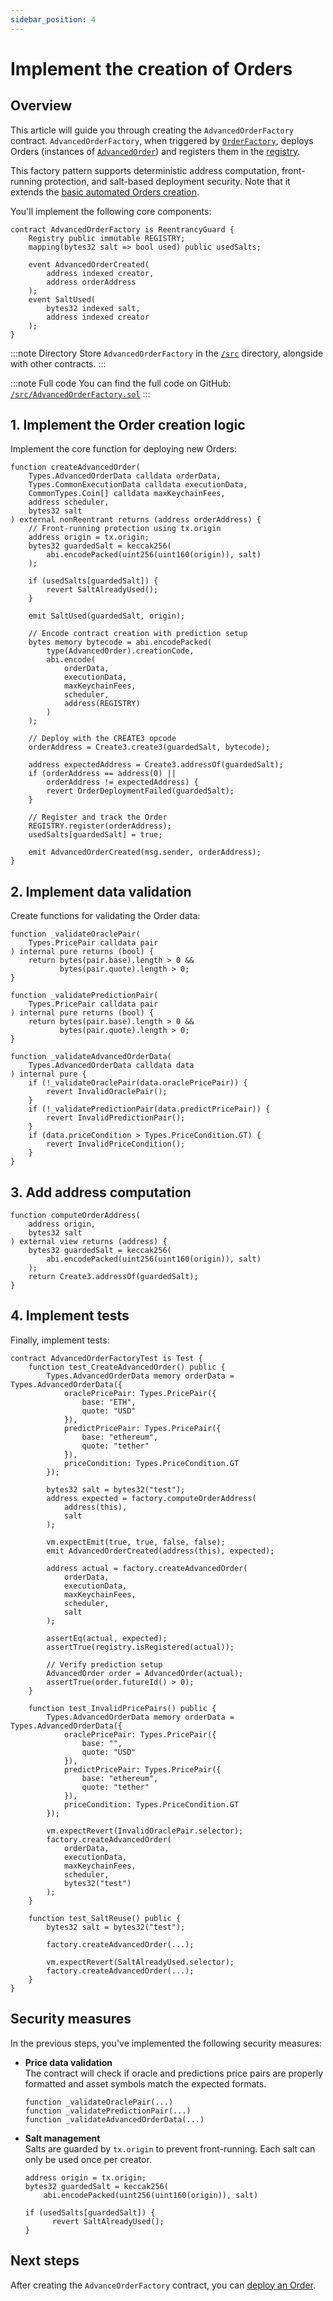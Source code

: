 ```yaml
---
sidebar_position: 4
---
```


# Implement the creation of Orders

## Overview

This article will guide you through creating the `AdvancedOrderFactory` contract. `AdvancedOrderFactory`,  when triggered by [`OrderFactory`](../build-the-infrastructure-for-orders/implement-the-creation-of-orders), deploys Orders (instances of [`AdvancedOrder`](implement-orders)) and registers them in the [registry](../build-the-infrastructure-for-orders/create-helpers-and-utils#3-implement-the-registry).

This factory pattern supports deterministic address computation, front-running protection, and salt-based deployment security. Note that it extends the [basic automated Orders creation](../implement-automated-orders/implement-orders).

You'll implement the following core components:

```solidity
contract AdvancedOrderFactory is ReentrancyGuard {
    Registry public immutable REGISTRY;
    mapping(bytes32 salt => bool used) public usedSalts;

    event AdvancedOrderCreated(
        address indexed creator, 
        address orderAddress
    );
    event SaltUsed(
        bytes32 indexed salt, 
        address indexed creator
    );
}
```

:::note Directory
Store `AdvancedOrderFactory` in the [`/src`](https://github.com/warden-protocol/wardenprotocol/blob/main/solidity/orders/src) directory, alongside with other contracts.
:::

:::note Full code
You can find the full code on GitHub: [`/src/AdvancedOrderFactory.sol`](https://github.com/warden-protocol/wardenprotocol/blob/main/solidity/orders/src/AdvancedOrderFactory.sol)
:::

## 1. Implement the Order creation logic

Implement the core function for deploying new Orders:

```solidity title="/src/AdvancedOrderFactory.sol"
function createAdvancedOrder(
    Types.AdvancedOrderData calldata orderData,
    Types.CommonExecutionData calldata executionData,
    CommonTypes.Coin[] calldata maxKeychainFees,
    address scheduler,
    bytes32 salt
) external nonReentrant returns (address orderAddress) {
    // Front-running protection using tx.origin
    address origin = tx.origin;
    bytes32 guardedSalt = keccak256(
        abi.encodePacked(uint256(uint160(origin)), salt)
    );

    if (usedSalts[guardedSalt]) {
        revert SaltAlreadyUsed();
    }

    emit SaltUsed(guardedSalt, origin);

    // Encode contract creation with prediction setup
    bytes memory bytecode = abi.encodePacked(
        type(AdvancedOrder).creationCode,
        abi.encode(
            orderData,
            executionData,
            maxKeychainFees,
            scheduler,
            address(REGISTRY)
        )
    );

    // Deploy with the CREATE3 opcode
    orderAddress = Create3.create3(guardedSalt, bytecode);

    address expectedAddress = Create3.addressOf(guardedSalt);
    if (orderAddress == address(0) || 
        orderAddress != expectedAddress) {
        revert OrderDeploymentFailed(guardedSalt);
    }

    // Register and track the Order
    REGISTRY.register(orderAddress);
    usedSalts[guardedSalt] = true;

    emit AdvancedOrderCreated(msg.sender, orderAddress);
}
```

## 2. Implement data validation

Create functions for validating the Order data:

```solidity title="/src/AdvancedOrderFactory.sol"
function _validateOraclePair(
    Types.PricePair calldata pair
) internal pure returns (bool) {
    return bytes(pair.base).length > 0 && 
           bytes(pair.quote).length > 0;
}

function _validatePredictionPair(
    Types.PricePair calldata pair
) internal pure returns (bool) {
    return bytes(pair.base).length > 0 && 
           bytes(pair.quote).length > 0;
}

function _validateAdvancedOrderData(
    Types.AdvancedOrderData calldata data
) internal pure {
    if (!_validateOraclePair(data.oraclePricePair)) {
        revert InvalidOraclePair();
    }
    if (!_validatePredictionPair(data.predictPricePair)) {
        revert InvalidPredictionPair();
    }
    if (data.priceCondition > Types.PriceCondition.GT) {
        revert InvalidPriceCondition();
    }
}
```

## 3. Add address computation

```solidity title="/src/AdvancedOrderFactory.sol"
function computeOrderAddress(
    address origin,
    bytes32 salt
) external view returns (address) {
    bytes32 guardedSalt = keccak256(
        abi.encodePacked(uint256(uint160(origin)), salt)
    );
    return Create3.addressOf(guardedSalt);
}
```

## 4. Implement tests

Finally, implement tests:

```solidity
contract AdvancedOrderFactoryTest is Test {
    function test_CreateAdvancedOrder() public {
        Types.AdvancedOrderData memory orderData = Types.AdvancedOrderData({
            oraclePricePair: Types.PricePair({
                base: "ETH",
                quote: "USD"
            }),
            predictPricePair: Types.PricePair({
                base: "ethereum",
                quote: "tether"
            }),
            priceCondition: Types.PriceCondition.GT
        });

        bytes32 salt = bytes32("test");
        address expected = factory.computeOrderAddress(
            address(this),
            salt
        );

        vm.expectEmit(true, true, false, false);
        emit AdvancedOrderCreated(address(this), expected);

        address actual = factory.createAdvancedOrder(
            orderData,
            executionData,
            maxKeychainFees,
            scheduler,
            salt
        );

        assertEq(actual, expected);
        assertTrue(registry.isRegistered(actual));
        
        // Verify prediction setup
        AdvancedOrder order = AdvancedOrder(actual);
        assertTrue(order.futureId() > 0);
    }

    function test_InvalidPricePairs() public {
        Types.AdvancedOrderData memory orderData = Types.AdvancedOrderData({
            oraclePricePair: Types.PricePair({
                base: "",
                quote: "USD"
            }),
            predictPricePair: Types.PricePair({
                base: "ethereum",
                quote: "tether"
            }),
            priceCondition: Types.PriceCondition.GT
        });

        vm.expectRevert(InvalidOraclePair.selector);
        factory.createAdvancedOrder(
            orderData,
            executionData,
            maxKeychainFees,
            scheduler,
            bytes32("test")
        );
    }

    function test_SaltReuse() public {
        bytes32 salt = bytes32("test");
        
        factory.createAdvancedOrder(...);
        
        vm.expectRevert(SaltAlreadyUsed.selector);
        factory.createAdvancedOrder(...);
    }
}
```

## Security measures

In the previous steps, you've implemented the following security measures:

- **Price data validation**  
  The contract will check if oracle and predictions price pairs are properly formatted and asset symbols match the expected formats.
  ```
  function _validateOraclePair(...)  
  function _validatePredictionPair(...)
  function _validateAdvancedOrderData(...)
  ```
- **Salt management**  
  Salts are guarded by `tx.origin` to prevent front-running. Each salt can only be used once per creator.
  ```
  address origin = tx.origin;
  bytes32 guardedSalt = keccak256(
      abi.encodePacked(uint256(uint160(origin)), salt)
  ```
  ```
  if (usedSalts[guardedSalt]) {
        revert SaltAlreadyUsed();
  }
  ```

## Next steps

After creating the `AdvanceOrderFactory` contract, you can [deploy an Order](deploy-an-order).
